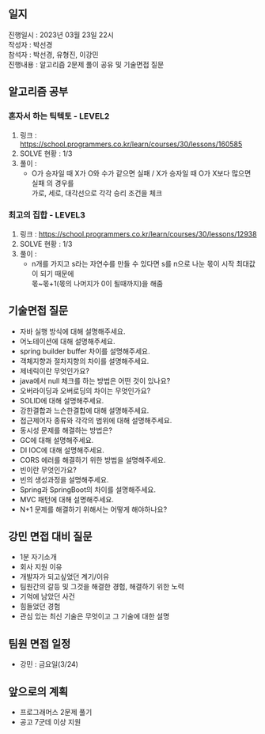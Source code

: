 ## 일지
진행일시 : 2023년 03월 23일 22시  
작성자 : 박선경  
참석자 : 박선경, 유형진, 이강민  
진행내용 : 알고리즘 2문제 풀이 공유 및 기술면접 질문

## 알고리즘 공부

### 혼자서 하는 틱텍토 - LEVEL2
1. 링크 : https://school.programmers.co.kr/learn/courses/30/lessons/160585
2. SOLVE 현황 : 1/3
3. 풀이 :
    - O가 승자일 때 X가 O와 수가 같으면 실패 / X가 승자일 때 O가 X보다 많으면 실패 의 경우를  
      가로, 세로, 대각선으로 각각 승리 조건을 체크

### 최고의 집합 - LEVEL3
1. 링크 : https://school.programmers.co.kr/learn/courses/30/lessons/12938
2. SOLVE 현황 : 1/3
3. 풀이 :
    - n개를 가지고 s라는 자연수를 만들 수 있다면 s를 n으로 나눈 몫이 시작 최대값이 되기 때문에  
      몫~몫+1(몫의 나머지가 0이 될때까지)을 해줌

## 기술면접 질문
- 자바 실행 방식에 대해 설명해주세요.
- 어노테이션에 대해 설명해주세요.
- spring builder buffer 차이를 설명해주세요.
- 객체지향과 절차지향의 차이를 설명해주세요.
- 제네릭이란 무엇인가요?
- java에서 null 체크를 하는 방법은 어떤 것이 있나요?
- 오버라이딩과 오버로딩의 차이는 무엇인가요?
- SOLID에 대해 설명해주세요.
- 강한결합과 느슨한결합에 대해 설명해주세요.
- 접근제어자 종류와 각각의 범위에 대해 설명해주세요.
- 동시성 문제를 해결하는 방법은?
- GC에 대해 설명해주세요.
- DI IOC에 대해 설명해주세요.
- CORS 에러를 해결하기 위한 방법을 설명해주세요.
- 빈이란 무엇인가요?
- 빈의 생성과정을 설명해주세요.
- Spring과 SpringBoot의 차이를 설명해주세요.
- MVC 패턴에 대해 설명해주세요.
- N+1 문제를 해결하기 위해서는 어떻게 해야하나요?

## 강민 면접 대비 질문
- 1분 자기소개
- 회사 지원 이유
- 개발자가 되고싶었던 계기/이유
- 팀원간의 갈등 및 그것을 해결한 경험, 해결하기 위한 노력
- 기억에 남았던 사건
- 힘들었던 경험
- 관심 있는 최신 기술은 무엇이고 그 기술에 대한 설명

## 팀원 면접 일정
- 강민 : 금요일(3/24)

## 앞으로의 계획
- 프로그래머스 2문제 풀기
- 공고 7군데 이상 지원
